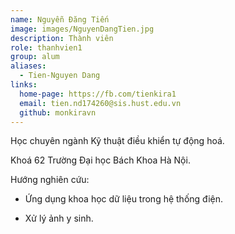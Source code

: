 ```yaml
---
name: Nguyễn Đăng Tiến
image: images/NguyenDangTien.jpg
description: Thành viên
role: thanhvien1
group: alum
aliases:
  - Tien-Nguyen Dang
links:
  home-page: https://fb.com/tienkira1
  email: tien.nd174260@sis.hust.edu.vn
  github: monkiravn
---
```


Học chuyên ngành Kỹ thuật điều khiển tự động hoá.

Khoá 62 Trường Đại học Bách Khoa Hà Nội.

Hướng nghiên cứu: 
  
  - Ứng dụng khoa học dữ liệu trong hệ thống điện.

  - Xử lý ảnh y sinh.
  